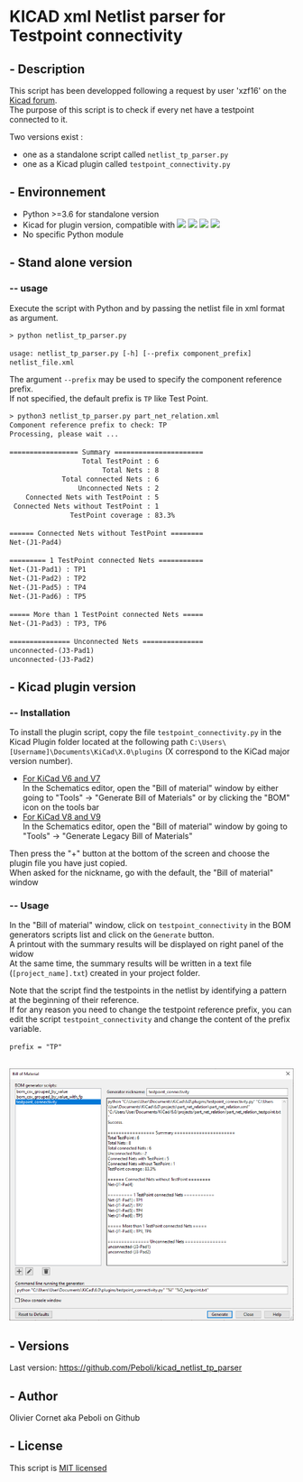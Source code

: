 # KICAD xml Netlist parser for Testpoint connectivity

## - Description

This script has been developped following a request by user 'xzf16' on the [Kicad forum](https://forum.kicad.info/t/could-anyone-have-a-python-script-to-export-the-relationship-between-net-and-test-point/37024).<br>
The purpose of this script is to check if every net have a testpoint connected to it.<br>

Two versions exist :<br>
 * one as a standalone script called `netlist_tp_parser.py`
 * one as a Kicad plugin called `testpoint_connectivity.py`

## - Environnement
 * Python >=3.6 for standalone version
 * Kicad for plugin version, compatible with ![](https://img.shields.io/badge/V6-%20KiCad-blue) ![](https://img.shields.io/badge/V7-%20KiCad-green) ![](https://img.shields.io/badge/V8-%20KiCad-orange) ![](https://img.shields.io/badge/V9-%20KiCad-purple)
 * No specific Python module

## - Stand alone version

### -- usage

Execute the script with Python and by passing the netlist file in xml format as argument.
```shell
> python netlist_tp_parser.py

usage: netlist_tp_parser.py [-h] [--prefix component_prefix] netlist_file.xml
```

The argument `--prefix` may be used to specify the component reference prefix.<br>
If not specified, the default prefix is `TP` like Test Point.

```shell
> python3 netlist_tp_parser.py part_net_relation.xml
Component reference prefix to check: TP
Processing, please wait ...

================= Summary ======================
                  Total TestPoint : 6
                       Total Nets : 8
             Total connected Nets : 6
                 Unconnected Nets : 2
    Connected Nets with TestPoint : 5
 Connected Nets without TestPoint : 1
               TestPoint coverage : 83.3%

====== Connected Nets without TestPoint ========
Net-(J1-Pad4)

========= 1 TestPoint connected Nets ===========
Net-(J1-Pad1) : TP1
Net-(J1-Pad2) : TP2
Net-(J1-Pad5) : TP4
Net-(J1-Pad6) : TP5

===== More than 1 TestPoint connected Nets =====
Net-(J1-Pad3) : TP3, TP6

=============== Unconnected Nets ===============
unconnected-(J3-Pad1)
unconnected-(J3-Pad2)

```

## - Kicad plugin version

### -- Installation

To install the plugin script, copy the file `testpoint_connectivity.py` in the Kicad Plugin folder located
at the following path `C:\Users\[Username]\Documents\KiCad\X.0\plugins` (X correspond to the KiCad major version number).<br>
* <ins>For KiCad V6 and V7</ins><br>
In the Schematics editor, open the "Bill of material" window by either going to "Tools" -> "Generate Bill of Materials" or by clicking the "BOM" icon on the tools bar<br>
* <ins>For KiCad V8 and V9</ins><br>
In the Schematics editor, open the "Bill of material" window by going to "Tools" -> "Generate Legacy Bill of Materials"<br>

Then press the "+" button at the bottom of the screen and choose the plugin file you have just copied.<br>
When asked for the nickname, go with the default, the "Bill of material" window

### -- Usage

In the "Bill of material" window, click on `testpoint_connectivity` in the BOM generators scripts list and click on the `Generate` button.<br>
A printout with the summary results will be displayed on right panel of the widow<br>
At the same time, the summary results will be written in a text file (`[project_name].txt`) created in your project folder.

Note that the script find the testpoints in the netlist by identifying a pattern at the beginning of their reference.<br>
If for any reason you need to change the testpoint reference prefix, you can edit the script `testpoint_connectivity` and change the content of the prefix variable.<br>

`prefix = "TP"`
<br><br>

![](img/testpoint_connectivity.png)

## - Versions

Last version: https://github.com/Peboli/kicad_netlist_tp_parser  

## - Author
Olivier Cornet aka Peboli on Github

## - License
This script is [MIT licensed](https://github.com/Peboli/kicad_netlist_tp_parser/blob/main/LICENSE)
